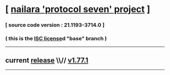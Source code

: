
# [ [nailara 'protocol seven' project](http://nailara.network/) ]

### [ source code version : 21.1193-3714.0 ]

### ( this is the [ISC license](license)d "base" branch )
---
## current [release](https://github.com/taekiten/nailara/releases) \\\\// [v1.77.1](https://github.com/taekiten/nailara/releases/tag/v1.77.1)
---
